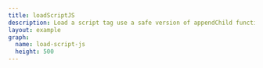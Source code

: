 ```yaml
---
title: loadScriptJS
description: Load a script tag use a safe version of appendChild function to append it to body
layout: example
graph:
  name: load-script-js
  height: 500
---
```


